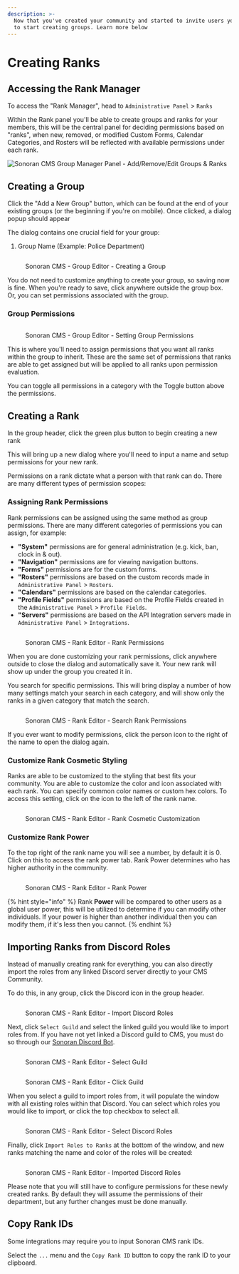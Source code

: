 ```yaml
---
description: >-
  Now that you've created your community and started to invite users you'll want
  to start creating groups. Learn more below
---
```


# Creating Ranks

## Accessing the Rank Manager

To access the "Rank Manager", head to `Administrative Panel` > `Ranks`

Within the Rank panel you'll be able to create groups and ranks for your members, this will be the central panel for deciding permissions based on "ranks", when new, removed, or modified Custom Forms, Calendar Categories, and Rosters will be reflected with available permissions under each rank.

![Sonoran CMS Group Manager Panel - Add/Remove/Edit Groups & Ranks](<../../.gitbook/assets/Screenshot (200).png>)

## Creating a Group

Click the "Add a New Group" button, which can be found at the end of your existing groups (or the beginning if you're on mobile). Once clicked, a dialog popup should appear

The dialog contains one crucial field for your group:

1. Group Name (Example: Police Department)

<figure><img src="../../.gitbook/assets/Screenshot (202).png" alt=""><figcaption><p>Sonoran CMS - Group Editor - Creating a Group</p></figcaption></figure>

You do not need to customize anything to create your group, so saving now is fine. When you're ready to save, click anywhere outside the group box. Or, you can set permissions associated with the group.

### Group Permissions

<figure><img src="../../.gitbook/assets/Screenshot (204).png" alt=""><figcaption><p>Sonoran CMS - Group Editor - Setting Group Permissions</p></figcaption></figure>

This is where you'll need to assign permissions that you want all ranks within the group to inherit. These are the same set of permissions that ranks are able to get assigned but will be applied to all ranks upon permission evaluation.

You can toggle all permissions in a category with the Toggle button above the permissions.

## Creating a Rank

In the group header, click the green plus button to begin creating a new rank

This will bring up a new dialog where you'll need to input a name and setup permissions for your new rank.

Permissions on a rank dictate what a person with that rank can do. There are many different types of permission scopes:

### Assigning Rank Permissions

Rank permissions can be assigned using the same method as group permissions. There are many different categories of permissions you can assign, for example:

* **"System"** permissions are for general administration (e.g. kick, ban, clock in & out).
* **"Navigation"** permissions are for viewing navigation buttons.
* **"Forms"** permissions are for the custom forms.
* **"Rosters"** permissions are based on the custom records made in `Administrative Panel` > `Rosters`.
* **"Calendars"** permissions are based on the calendar categories.
* **"Profile Fields"** permissions are based on the Profile Fields created in the `Administrative Panel` > `Profile Fields`.
* **"Servers"** permissions are based on the API Integration servers made in `Administrative Panel` > `Integrations`.

<figure><img src="../../.gitbook/assets/Screenshot (205).png" alt=""><figcaption><p>Sonoran CMS - Rank Editor - Rank Permissions</p></figcaption></figure>

When you are done customizing your rank permissions, click anywhere outside to close the dialog and automatically save it. Your new rank will show up under the group you created it in.

You search for specific permissions. This will bring display a number of how many settings match your search in each category, and will show only the ranks in a given category that match the search.



<figure><img src="../../.gitbook/assets/Screenshot (207).png" alt=""><figcaption><p>Sonoran CMS - Rank Editor - Search Rank Permissions</p></figcaption></figure>

If you ever want to modify permissions, click the person icon to the right of the name to open the dialog again.

### Customize Rank Cosmetic Styling

Ranks are able to be customized to the styling that best fits your community. You are able to customize the color and icon associated with each rank. You can specify common color names or custom hex colors. To access this setting, click on the icon to the left of the rank name.

<figure><img src="../../.gitbook/assets/Screenshot (208).png" alt=""><figcaption><p>Sonoran CMS - Rank Editor - Rank Cosmetic Customization</p></figcaption></figure>

### Customize Rank Power

To the top right of the rank name you will see a number, by default it is 0. Click on this to access the rank power tab. Rank Power determines who has higher authority in the community.

<figure><img src="../../.gitbook/assets/Screenshot (209).png" alt=""><figcaption><p>Sonoran CMS - Rank Editor - Rank Power</p></figcaption></figure>

{% hint style="info" %}
Rank **Power** will be compared to other users as a global user power, this will be utilized to determine if you can modify other individuals. If your power is higher than another individual then you can modify them, if it's less then you cannot.
{% endhint %}

## Importing Ranks from Discord Roles

Instead of manually creating rank for everything, you can also directly import the roles from any linked Discord server directly to your CMS Community.

To do this, in any group, click the Discord icon in the group header.

<figure><img src="../../.gitbook/assets/Screenshot (210).png" alt=""><figcaption><p>Sonoran CMS - Rank Editor - Import Discord Roles</p></figcaption></figure>

Next, click `Select Guild` and select the linked guild you would like to import roles from. If you have not yet linked a Discord guild to CMS, you must do so through our [Sonoran Discord Bot](https://docs.sonoransoftware.com/bot/tutorials/getting-started).

<figure><img src="../../.gitbook/assets/CMS_RanksImportDiscord03.png" alt=""><figcaption><p>Sonoran CMS - Rank Editor - Select Guild</p></figcaption></figure>

<figure><img src="../../.gitbook/assets/CMS_RanksImportDiscord04.png" alt=""><figcaption><p>Sonoran CMS - Rank Editor - Click Guild</p></figcaption></figure>

When you select a guild to import roles from, it will populate the window with all existing roles within that Discord. You can select which roles you would like to import, or click the top checkbox to select all.

<figure><img src="../../.gitbook/assets/CMS_RanksImportDiscord05.png" alt=""><figcaption><p>Sonoran CMS - Rank Editor - Select Discord Roles</p></figcaption></figure>

Finally, click `Import Roles to Ranks` at the bottom of the window, and new ranks matching the name and color of the roles will be created:

<figure><img src="../../.gitbook/assets/CMS_RanksImportDiscord06.png" alt=""><figcaption><p>Sonoran CMS - Rank Editor - Imported Discord Roles</p></figcaption></figure>

Please note that you will still have to configure permissions for these newly created ranks. By default they will assume the permissions of their department, but any further changes must be done manually.



## Copy Rank IDs

Some integrations may require you to input Sonoran CMS rank IDs.

Select the `...` menu and the `Copy Rank ID` button to copy the rank ID to your clipboard.

<figure><img src="../../.gitbook/assets/Screenshot (211).png" alt=""><figcaption></figcaption></figure>

